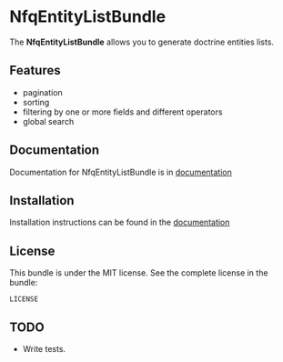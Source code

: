 NfqEntityListBundle
==================
The **NfqEntityListBundle** allows you to generate doctrine entities lists.
## Features
+ pagination
+ sorting
+ filtering by one or more fields and different operators
+ global search

Documentation
------------
Documentation for NfqEntityListBundle is in [documentation](https://github.com/nfqde/entitylist-bundle/tree/master/Resources/doc/index.md)

Installation
------------

Installation instructions can be found in the [documentation](https://github.com/nfqde/entitylist-bundle/tree/master/Resources/doc/setup.md)

License
-------

This bundle is under the MIT license. See the complete license in the bundle:

    LICENSE

TODO
------------
+ Write tests.
